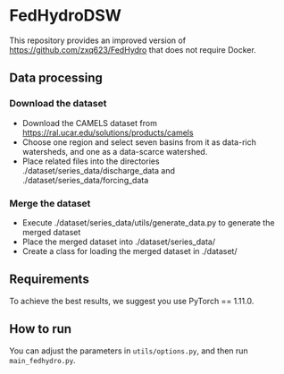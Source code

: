 # FedHydroDSW
This repository provides an improved version of https://github.com/zxq623/FedHydro that does not require Docker.
## Data processing

### Download the dataset
- Download the CAMELS dataset from https://ral.ucar.edu/solutions/products/camels
- Choose one region and select seven basins from it as data-rich watersheds, and one as a data-scarce watershed.
- Place related files into the directories ./dataset/series_data/discharge_data and ./dataset/series_data/forcing_data
### Merge the dataset
- Execute ./dataset/series_data/utils/generate_data.py to generate the merged dataset
- Place the merged dataset into ./dataset/series_data/
- Create a class for loading the merged dataset in ./dataset/

## Requirements
To achieve the best results, we suggest you use PyTorch == 1.11.0.
## How to run
You can adjust the parameters in `utils/options.py`, and then run `main_fedhydro.py`.



